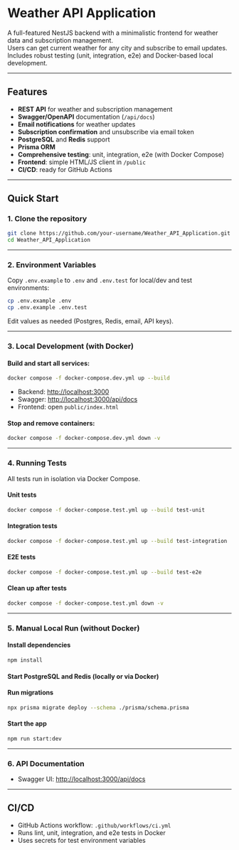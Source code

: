 # Weather API Application

A full-featured NestJS backend with a minimalistic frontend for weather data and subscription management.  
Users can get current weather for any city and subscribe to email updates.  
Includes robust testing (unit, integration, e2e) and Docker-based local development.

---

## Features

- **REST API** for weather and subscription management
- **Swagger/OpenAPI** documentation (`/api/docs`)
- **Email notifications** for weather updates
- **Subscription confirmation** and unsubscribe via email token
- **PostgreSQL** and **Redis** support
- **Prisma ORM**
- **Comprehensive testing**: unit, integration, e2e (with Docker Compose)
- **Frontend**: simple HTML/JS client in `/public`
- **CI/CD**: ready for GitHub Actions

---

## Quick Start

### 1. Clone the repository

```bash
git clone https://github.com/your-username/Weather_API_Application.git
cd Weather_API_Application
```

---

### 2. Environment Variables

Copy `.env.example` to `.env` and `.env.test` for local/dev and test environments:

```bash
cp .env.example .env
cp .env.example .env.test
```

Edit values as needed (Postgres, Redis, email, API keys).

---

### 3. Local Development (with Docker)

#### Build and start all services:

```bash
docker compose -f docker-compose.dev.yml up --build
```

- Backend: [http://localhost:3000](http://localhost:3000)
- Swagger: [http://localhost:3000/api/docs](http://localhost:3000/api/docs)
- Frontend: open `public/index.html`

#### Stop and remove containers:

```bash
docker compose -f docker-compose.dev.yml down -v
```

---

### 4. Running Tests

All tests run in isolation via Docker Compose.

#### Unit tests

```bash
docker compose -f docker-compose.test.yml up --build test-unit
```

#### Integration tests

```bash
docker compose -f docker-compose.test.yml up --build test-integration
```

#### E2E tests

```bash
docker compose -f docker-compose.test.yml up --build test-e2e
```

#### Clean up after tests

```bash
docker compose -f docker-compose.test.yml down -v
```

---

### 5. Manual Local Run (without Docker)

#### Install dependencies

```bash
npm install
```

#### Start PostgreSQL and Redis (locally or via Docker)

#### Run migrations

```bash
npx prisma migrate deploy --schema ./prisma/schema.prisma
```

#### Start the app

```bash
npm run start:dev
```

---

### 6. API Documentation

- Swagger UI: [http://localhost:3000/api/docs](http://localhost:3000/api/docs)
---

## CI/CD

- GitHub Actions workflow: `.github/workflows/ci.yml`
- Runs lint, unit, integration, and e2e tests in Docker
- Uses secrets for test environment variables



